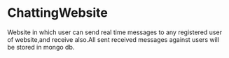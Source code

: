 # ChattingWebsite
Website in which user can send real time messages to any registered user of website,and receive also.All sent received messages against users will be stored in mongo db.
